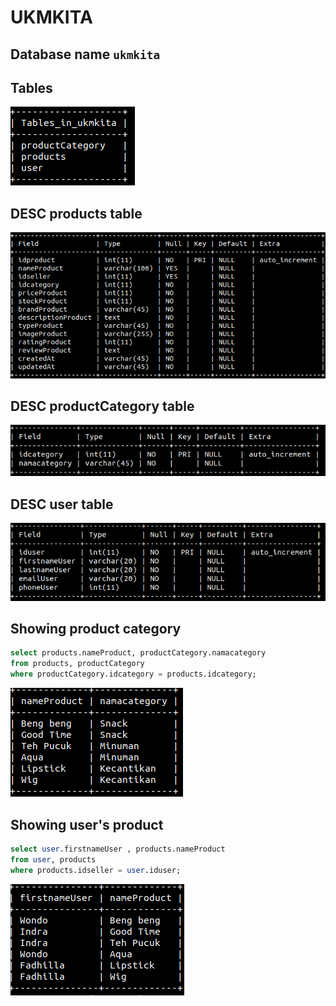 # UKMKITA

## Database name `ukmkita`

## Tables

![Screenshot](./assets/showtables.png)

## DESC products table

![Screenshot](./assets/descproducts.png)

## DESC productCategory table

![Screenshot](./assets/descproductCategory.png)

## DESC user table

![Screenshot](./assets/descuser.png)

## Showing product category

```sql
select products.nameProduct, productCategory.namacategory
from products, productCategory
where productCategory.idcategory = products.idcategory;
```

![Screenshot](./assets/productcategory.png)

## Showing user's product

```sql
select user.firstnameUser , products.nameProduct
from user, products
where products.idseller = user.iduser;
```

![Screenshot](./assets/userproduct.png)
